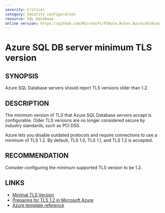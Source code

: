 ```yaml
---
severity: Critical
category: Security configuration
resource: SQL Database
online version: https://github.com/Microsoft/PSRule.Rules.Azure/blob/main/docs/rules/en/Azure.SQL.MinTLS.md
---
```


# Azure SQL DB server minimum TLS version

## SYNOPSIS

Azure SQL Database servers should reject TLS versions older than 1.2.

## DESCRIPTION

The minimum version of TLS that Azure SQL Database servers accept is configurable.
Older TLS versions are no longer considered secure by industry standards, such as PCI DSS.

Azure lets you disable outdated protocols and require connections to use a minimum of TLS 1.2.
By default, TLS 1.0, TLS 1.1, and TLS 1.2 is accepted.

## RECOMMENDATION

Consider configuring the minimum supported TLS version to be 1.2.

## LINKS

- [Minimal TLS Version](https://docs.microsoft.com/en-gb/azure/azure-sql/database/connectivity-settings#minimal-tls-version)
- [Preparing for TLS 1.2 in Microsoft Azure](https://azure.microsoft.com/en-us/updates/azuretls12/)
- [Azure template reference](https://docs.microsoft.com/en-gb/azure/templates/microsoft.sql/servers#ServerProperties)
